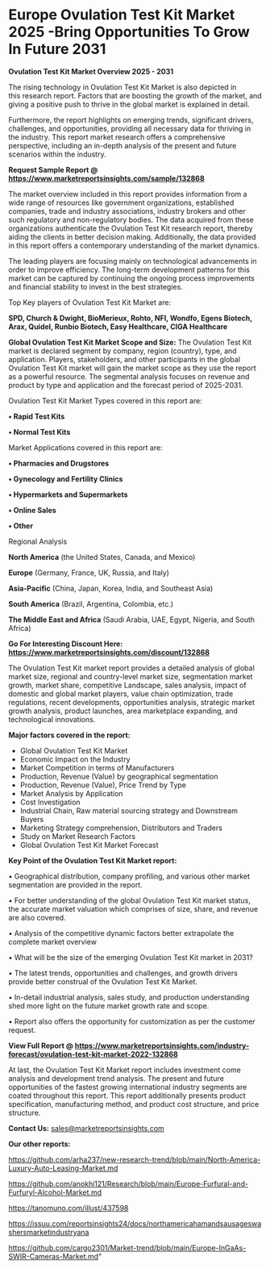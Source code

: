 # Europe Ovulation Test Kit Market 2025 -Bring Opportunities To Grow In Future 2031

<Strong> Ovulation Test Kit Market Overview 2025 - 2031</strong>

The rising technology in Ovulation Test Kit Market is also depicted in this research report. Factors that are boosting the growth of the market, and giving a positive push to thrive in the global market is explained in detail.

Furthermore, the report highlights on emerging trends, significant drivers, challenges, and opportunities, providing all necessary data for thriving in the industry. This report market research offers a comprehensive perspective, including an in-depth analysis of the present and future scenarios within the industry.

<strong>Request Sample Report @ <a href=https://www.marketreportsinsights.com/sample/132868>https://www.marketreportsinsights.com/sample/132868</a></strong>

The market overview included in this report provides information from a wide range of resources like government organizations, established companies, trade and industry associations, industry brokers and other such regulatory and non-regulatory bodies. The data acquired from these organizations authenticate the Ovulation Test Kit research report, thereby aiding the clients in better decision making. Additionally, the data provided in this report offers a contemporary understanding of the market dynamics.

The leading players are focusing mainly on technological advancements in order to improve efficiency. The long-term development patterns for this market can be captured by continuing the ongoing process improvements and financial stability to invest in the best strategies.

Top Key players of Ovulation Test Kit Market are:

<strong>SPD, Church & Dwight, BioMerieux, Rohto, NFI, Wondfo, Egens Biotech, Arax, Quidel, Runbio Biotech, Easy Healthcare, CIGA Healthcare</strong>

<strong><b>Global Ovulation Test Kit Market Scope and Size:</b></strong>
The Ovulation Test Kit market is declared segment by company, region (country), type, and application. Players, stakeholders, and other participants in the global Ovulation Test Kit market will gain the market scope as they use the report as a powerful resource. The segmental analysis focuses on revenue and product by type and application and the forecast period of 2025-2031.

Ovulation Test Kit Market Types covered in this report are:

<strong>• Rapid Test Kits

• Normal Test Kits</strong>

Market Applications covered in this report are:

<strong>• Pharmacies and Drugstores

• Gynecology and Fertility Clinics

• Hypermarkets and Supermarkets

• Online Sales

• Other</strong> 

Regional Analysis

<strong>North America</strong> (the United States, Canada, and Mexico)

<strong>Europe</strong> (Germany, France, UK, Russia, and Italy)

<strong>Asia-Pacific</strong> (China, Japan, Korea, India, and Southeast Asia)

<strong>South America</strong> (Brazil, Argentina, Colombia, etc.)

<strong>The Middle East and Africa</strong> (Saudi Arabia, UAE, Egypt, Nigeria, and South Africa)

<strong>Go For Interesting Discount Here: <a href=https://www.marketreportsinsights.com/discount/132868>https://www.marketreportsinsights.com/discount/132868</a></strong>

The Ovulation Test Kit market report provides a detailed analysis of global market size, regional and country-level market size, segmentation market growth, market share, competitive Landscape, sales analysis, impact of domestic and global market players, value chain optimization, trade regulations, recent developments, opportunities analysis, strategic market growth analysis, product launches, area marketplace expanding, and technological innovations.

<strong><b>Major factors covered in the report:</b></strong>
<ul>
  <li>Global Ovulation Test Kit Market </li>
  <li>Economic Impact on the Industry</li>
  <li>Market Competition in terms of Manufacturers</li>
  <li>Production, Revenue (Value) by geographical segmentation</li>
  <li>Production, Revenue (Value), Price Trend by Type</li>
  <li>Market Analysis by Application</li>
  <li>Cost Investigation</li>
  <li>Industrial Chain, Raw material sourcing strategy and Downstream Buyers</li>
  <li>Marketing Strategy comprehension, Distributors and Traders</li>
  <li>Study on Market Research Factors</li>
  <li>Global Ovulation Test Kit Market Forecast</li>
</ul>

<strong><b>Key Point of the Ovulation Test Kit Market report:</b></strong>

• Geographical distribution, company profiling, and various other market segmentation are provided in the report.

• For better understanding of the global Ovulation Test Kit market status, the accurate market valuation which comprises of size, share, and revenue are also covered.

• Analysis of the competitive dynamic factors better extrapolate the complete market overview

• What will be the size of the emerging Ovulation Test Kit market in 2031?

• The latest trends, opportunities and challenges, and growth drivers provide better construal of the Ovulation Test Kit Market.

• In-detail industrial analysis, sales study, and production understanding shed more light on the future market growth rate and scope.

• Report also offers the opportunity for customization as per the customer request.

<strong><b>View Full Report @ <a href=https://www.marketreportsinsights.com/industry-forecast/ovulation-test-kit-market-2022-132868>https://www.marketreportsinsights.com/industry-forecast/ovulation-test-kit-market-2022-132868</a></b></strong>


At last, the Ovulation Test Kit Market report includes investment come analysis and development trend analysis. The present and future opportunities of the fastest growing international industry segments are coated throughout this report. This report additionally presents product specification, manufacturing method, and product cost structure, and price structure.

<strong>Contact Us:</strong>
sales@marketreportsinsights.com

<strong>Our other reports:</strong>

<a href=https://github.com/arha237/new-research-trend/blob/main/North-America-Luxury-Auto-Leasing-Market.md>https://github.com/arha237/new-research-trend/blob/main/North-America-Luxury-Auto-Leasing-Market.md</a>

<a href=https://github.com/anokhi121/Research/blob/main/Europe-Furfural-and-Furfuryl-Alcohol-Market.md>https://github.com/anokhi121/Research/blob/main/Europe-Furfural-and-Furfuryl-Alcohol-Market.md</a>

<a href=https://tanomuno.com/illust/437598>https://tanomuno.com/illust/437598</a>

<a href=https://issuu.com/reportsinsights24/docs/northamericahamandsausageswashersmarketindustryana>https://issuu.com/reportsinsights24/docs/northamericahamandsausageswashersmarketindustryana</a>

<a href=https://github.com/cargo2301/Market-trend/blob/main/Europe-InGaAs-SWIR-Cameras-Market.md>https://github.com/cargo2301/Market-trend/blob/main/Europe-InGaAs-SWIR-Cameras-Market.md</a>"
